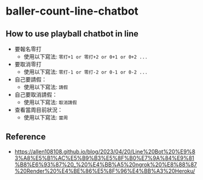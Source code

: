 # baller-count-line-chatbot
## How to use playball chatbot in line
* 要報名零打
  - 使用以下寫法:
    ```零打+1 or 零打+2 or 0+1 or 0+2 ...```
* 要取消零打
  - 使用以下寫法:
    ```零打-1 or 零打-2 or 0-1 or 0-2 ...```
* 自己要請假：
  - 使用以下寫法:
    ```請假```
* 自己要取消請假：
  - 使用以下寫法:
    ```取消請假```
* 查看當周目前狀況：
  - 使用以下寫法:
    ```當周```

## Reference 
* https://allen108108.github.io/blog/2023/04/20/Line%20Bot%20%E9%83%A8%E5%B1%AC%E5%B9%B3%E5%8F%B0%E7%9A%84%E9%81%B8%E6%93%87%20_%20%E4%BB%A5%20ngrok%20%E8%88%87%20Render%20%E4%BE%86%E5%8F%96%E4%BB%A3%20Heroku/

